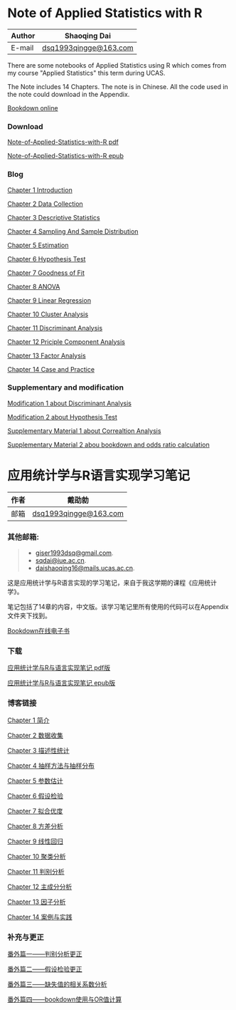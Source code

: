 # Note of Applied Statistics with R

|Author|Shaoqing Dai|
|---|---|
|E-mail|dsq1993qingge@163.com|

There are some notebooks of Applied Statistics using R which comes from my course "Applied Statistics" this term during UCAS.

The Note includes 14 Chapters. The note is in Chinese. All the code used in the note could download in the Appendix.

[Bookdown online](http://gisersqdai.top/Note-of-Applied-Statistics-with-R-Book/)

### Download
[Note-of-Applied-Statistics-with-R pdf](http://science.gisersqdai.top/NBAPR%2Fnote-of-applied-statistics-with-r-book.pdf)

[Note-of-Applied-Statistics-with-R epub](http://science.gisersqdai.top/NBAPR%2Fnote-of-applied-statistics-with-r-book.epub)

### Blog
[Chapter 1 Introduction](https://gisersqdai.top/2017/05/02/%E5%BA%94%E7%94%A8%E7%BB%9F%E8%AE%A1%E5%AD%A6%E4%B8%8ER%E8%AF%AD%E8%A8%80%E5%AE%9E%E7%8E%B0%E5%AD%A6%E4%B9%A0%E7%AC%94%E8%AE%B0%EF%BC%88%E4%B8%80%EF%BC%89%E2%80%94%E2%80%94%E7%AE%80%E4%BB%8B/)

[Chapter 2 Data Collection](https://gisersqdai.top/2017/05/04/%E5%BA%94%E7%94%A8%E7%BB%9F%E8%AE%A1%E5%AD%A6%E4%B8%8ER%E8%AF%AD%E8%A8%80%E5%AE%9E%E7%8E%B0%E5%AD%A6%E4%B9%A0%E7%AC%94%E8%AE%B0%EF%BC%88%E4%BA%8C%EF%BC%89%E2%80%94%E2%80%94%E6%95%B0%E6%8D%AE%E6%94%B6%E9%9B%86/)

[Chapter 3 Descriptive Statistics](https://gisersqdai.top/2017/05/05/%E5%BA%94%E7%94%A8%E7%BB%9F%E8%AE%A1%E5%AD%A6%E4%B8%8ER%E8%AF%AD%E8%A8%80%E5%AE%9E%E7%8E%B0%E5%AD%A6%E4%B9%A0%E7%AC%94%E8%AE%B0%EF%BC%88%E4%B8%89%EF%BC%89%E2%80%94%E2%80%94%E6%8F%8F%E8%BF%B0%E6%80%A7%E7%BB%9F%E8%AE%A1/)

[Chapter 4 Sampling And Sample Distribution](https://gisersqdai.top/2017/05/06/%E5%BA%94%E7%94%A8%E7%BB%9F%E8%AE%A1%E5%AD%A6%E4%B8%8ER%E8%AF%AD%E8%A8%80%E5%AE%9E%E7%8E%B0%E5%AD%A6%E4%B9%A0%E7%AC%94%E8%AE%B0%EF%BC%88%E5%9B%9B%EF%BC%89%E2%80%94%E2%80%94%E6%8A%BD%E6%A0%B7%E6%96%B9%E6%B3%95%E4%B8%8E%E6%8A%BD%E6%A0%B7%E5%88%86%E5%B8%83/)

[Chapter 5 Estimation](https://gisersqdai.top/2017/05/07/%E5%BA%94%E7%94%A8%E7%BB%9F%E8%AE%A1%E5%AD%A6%E4%B8%8ER%E8%AF%AD%E8%A8%80%E5%AE%9E%E7%8E%B0%E5%AD%A6%E4%B9%A0%E7%AC%94%E8%AE%B0%EF%BC%88%E4%BA%94%EF%BC%89%E2%80%94%E2%80%94%E5%8F%82%E6%95%B0%E4%BC%B0%E8%AE%A1/)

[Chapter 6 Hypothesis Test](https://gisersqdai.top/2017/05/08/%E5%BA%94%E7%94%A8%E7%BB%9F%E8%AE%A1%E5%AD%A6%E4%B8%8ER%E8%AF%AD%E8%A8%80%E5%AE%9E%E7%8E%B0%E5%AD%A6%E4%B9%A0%E7%AC%94%E8%AE%B0%EF%BC%88%E5%85%AD%EF%BC%89%E2%80%94%E2%80%94%E5%81%87%E8%AE%BE%E6%A3%80%E9%AA%8C/) 

[Chapter 7 Goodness of Fit](https://gisersqdai.top/2017/05/10/%E5%BA%94%E7%94%A8%E7%BB%9F%E8%AE%A1%E5%AD%A6%E4%B8%8ER%E8%AF%AD%E8%A8%80%E5%AE%9E%E7%8E%B0%E5%AD%A6%E4%B9%A0%E7%AC%94%E8%AE%B0%EF%BC%88%E4%B8%83%EF%BC%89%E2%80%94%E2%80%94%E6%8B%9F%E5%90%88%E4%BC%98%E5%BA%A6%E6%A3%80%E9%AA%8C/)  

[Chapter 8 ANOVA](https://gisersqdai.top/2017/06/11/%E5%BA%94%E7%94%A8%E7%BB%9F%E8%AE%A1%E5%AD%A6%E4%B8%8ER%E8%AF%AD%E8%A8%80%E5%AE%9E%E7%8E%B0%E5%AD%A6%E4%B9%A0%E7%AC%94%E8%AE%B0%EF%BC%88%E5%85%AB%EF%BC%89%E2%80%94%E2%80%94%E6%96%B9%E5%B7%AE%E5%88%86%E6%9E%90/)

[Chapter 9 Linear Regression](https://gisersqdai.top/2017/06/13/%E5%BA%94%E7%94%A8%E7%BB%9F%E8%AE%A1%E5%AD%A6%E4%B8%8ER%E8%AF%AD%E8%A8%80%E5%AE%9E%E7%8E%B0%E5%AD%A6%E4%B9%A0%E7%AC%94%E8%AE%B0%EF%BC%88%E4%B9%9D%EF%BC%89%E2%80%94%E2%80%94%E7%BA%BF%E6%80%A7%E5%9B%9E%E5%BD%92/)

[Chapter 10 Cluster Analysis](https://gisersqdai.top/2017/06/21/%E5%BA%94%E7%94%A8%E7%BB%9F%E8%AE%A1%E5%AD%A6%E4%B8%8ER%E8%AF%AD%E8%A8%80%E5%AE%9E%E7%8E%B0%E5%AD%A6%E4%B9%A0%E7%AC%94%E8%AE%B0%EF%BC%88%E5%8D%81%EF%BC%89%E2%80%94%E2%80%94%E8%81%9A%E7%B1%BB%E5%88%86%E6%9E%90/)

[Chapter 11 Discriminant Analysis](https://gisersqdai.top/2017/09/11/%E5%BA%94%E7%94%A8%E7%BB%9F%E8%AE%A1%E5%AD%A6%E4%B8%8ER%E8%AF%AD%E8%A8%80%E5%AE%9E%E7%8E%B0%E5%AD%A6%E4%B9%A0%E7%AC%94%E8%AE%B0%EF%BC%88%E5%8D%81%E4%B8%80%EF%BC%89%E2%80%94%E2%80%94%E5%88%A4%E5%88%AB%E5%88%86%E6%9E%90/)

[Chapter 12 Priciple Component Analysis](https://gisersqdai.top/2017/09/22/%E5%BA%94%E7%94%A8%E7%BB%9F%E8%AE%A1%E5%AD%A6%E4%B8%8ER%E8%AF%AD%E8%A8%80%E5%AE%9E%E7%8E%B0%E5%AD%A6%E4%B9%A0%E7%AC%94%E8%AE%B0%EF%BC%88%E5%8D%81%E4%BA%8C%EF%BC%89%E2%80%94%E2%80%94%E4%B8%BB%E6%88%90%E5%88%86%E5%88%86%E6%9E%90/)

[Chapter 13 Factor Analysis](https://gisersqdai.top/2017/10/06/%E5%BA%94%E7%94%A8%E7%BB%9F%E8%AE%A1%E5%AD%A6%E4%B8%8ER%E8%AF%AD%E8%A8%80%E5%AE%9E%E7%8E%B0%E5%AD%A6%E4%B9%A0%E7%AC%94%E8%AE%B0%EF%BC%88%E5%8D%81%E4%B8%89%EF%BC%89%E2%80%94%E2%80%94%E5%9B%A0%E5%AD%90%E5%88%86%E6%9E%90/)

[Chapter 14 Case and Practice](https://gisersqdai.top/2017/10/08/%E5%BA%94%E7%94%A8%E7%BB%9F%E8%AE%A1%E5%AD%A6%E4%B8%8ER%E8%AF%AD%E8%A8%80%E5%AE%9E%E7%8E%B0%E5%AD%A6%E4%B9%A0%E7%AC%94%E8%AE%B0%EF%BC%88%E5%8D%81%E5%9B%9B%EF%BC%89%E2%80%94%E2%80%94%E6%A1%88%E4%BE%8B%E4%B8%8E%E5%AE%9E%E8%B7%B5/)

### Supplementary and modification

[Modification 1 about Discriminant Analysis](http://gisersqdai.top/2019/01/10/%E5%BA%94%E7%94%A8%E7%BB%9F%E8%AE%A1%E5%AD%A6%E4%B8%8ER%E8%AF%AD%E8%A8%80%E5%AE%9E%E7%8E%B0%E7%AC%94%E8%AE%B0%EF%BC%88%E7%95%AA%E5%A4%96%E7%AF%87%E4%B8%80%EF%BC%89/)

[Modification 2 about Hypothesis Test](http://gisersqdai.top/2020/02/19/%E5%BA%94%E7%94%A8%E7%BB%9F%E8%AE%A1%E5%AD%A6%E4%B8%8ER%E8%AF%AD%E8%A8%80%E5%AE%9E%E7%8E%B0%E7%AC%94%E8%AE%B0%EF%BC%88%E7%95%AA%E5%A4%96%E7%AF%87%E4%BA%8C%EF%BC%89%E2%80%94%E2%80%94%E5%81%87%E8%AE%BE%E6%A3%80%E9%AA%8C%E6%9B%B4%E6%AD%A3/)

[Supplementary Material 1 about Correaltion Analysis](http://gisersqdai.top/2020/03/30/%E5%BA%94%E7%94%A8%E7%BB%9F%E8%AE%A1%E5%AD%A6%E4%B8%8ER%E8%AF%AD%E8%A8%80%E5%AE%9E%E7%8E%B0%E7%AC%94%E8%AE%B0%EF%BC%88%E7%95%AA%E5%A4%96%E7%AF%87%E4%B8%89%EF%BC%89%E2%80%94%E2%80%94%E7%BC%BA%E5%A4%B1%E5%80%BC%E7%9A%84%E7%9B%B8%E5%85%B3%E7%B3%BB%E6%95%B0%E5%88%86%E6%9E%90/)

[Supplementary Material 2 abou bookdown and odds ratio calculation](http://gisersqdai.top/2021/03/16/%E5%BA%94%E7%94%A8%E7%BB%9F%E8%AE%A1%E5%AD%A6%E4%B8%8ER%E8%AF%AD%E8%A8%80%E5%AE%9E%E7%8E%B0%E7%AC%94%E8%AE%B0%EF%BC%88%E7%95%AA%E5%A4%96%E7%AF%87%E5%9B%9B%EF%BC%89%E2%80%94%E2%80%94bookdown%E4%BD%BF%E7%94%A8%E4%B8%8EOR%E5%80%BC%E8%AE%A1%E7%AE%97/)

# 应用统计学与R语言实现学习笔记

|作者|戴劭勍|
|---|---|
|邮箱|dsq1993qingge@163.com|

### 其他邮箱:
>* giser1993dsq@gmail.com. 
>* sqdai@iue.ac.cn. 
>* daishaoqing16@mails.ucas.ac.cn.

这是应用统计学与R语言实现的学习笔记，来自于我这学期的课程《应用统计学》。

笔记包括了14章的内容，中文版。该学习笔记里所有使用的代码可以在Appendix文件夹下找到。

[Bookdown在线电子书](http://gisersqdai.top/Note-of-Applied-Statistics-with-R-Book/)

### 下载
[应用统计学与R与语言实现笔记 pdf版](http://science.gisersqdai.top/NBAPR%2Fnote-of-applied-statistics-with-r-book.pdf)

[应用统计学与R与语言实现笔记 epub版](http://science.gisersqdai.top/NBAPR%2Fnote-of-applied-statistics-with-r-book.epub)

### 博客链接
[Chapter 1 简介](https://gisersqdai.top/2017/05/02/%E5%BA%94%E7%94%A8%E7%BB%9F%E8%AE%A1%E5%AD%A6%E4%B8%8ER%E8%AF%AD%E8%A8%80%E5%AE%9E%E7%8E%B0%E5%AD%A6%E4%B9%A0%E7%AC%94%E8%AE%B0%EF%BC%88%E4%B8%80%EF%BC%89%E2%80%94%E2%80%94%E7%AE%80%E4%BB%8B/)

[Chapter 2 数据收集](https://gisersqdai.top/2017/05/04/%E5%BA%94%E7%94%A8%E7%BB%9F%E8%AE%A1%E5%AD%A6%E4%B8%8ER%E8%AF%AD%E8%A8%80%E5%AE%9E%E7%8E%B0%E5%AD%A6%E4%B9%A0%E7%AC%94%E8%AE%B0%EF%BC%88%E4%BA%8C%EF%BC%89%E2%80%94%E2%80%94%E6%95%B0%E6%8D%AE%E6%94%B6%E9%9B%86/)

[Chapter 3 描述性统计](https://gisersqdai.top/2017/05/05/%E5%BA%94%E7%94%A8%E7%BB%9F%E8%AE%A1%E5%AD%A6%E4%B8%8ER%E8%AF%AD%E8%A8%80%E5%AE%9E%E7%8E%B0%E5%AD%A6%E4%B9%A0%E7%AC%94%E8%AE%B0%EF%BC%88%E4%B8%89%EF%BC%89%E2%80%94%E2%80%94%E6%8F%8F%E8%BF%B0%E6%80%A7%E7%BB%9F%E8%AE%A1/)

[Chapter 4 抽样方法与抽样分布](https://gisersqdai.top/2017/05/06/%E5%BA%94%E7%94%A8%E7%BB%9F%E8%AE%A1%E5%AD%A6%E4%B8%8ER%E8%AF%AD%E8%A8%80%E5%AE%9E%E7%8E%B0%E5%AD%A6%E4%B9%A0%E7%AC%94%E8%AE%B0%EF%BC%88%E5%9B%9B%EF%BC%89%E2%80%94%E2%80%94%E6%8A%BD%E6%A0%B7%E6%96%B9%E6%B3%95%E4%B8%8E%E6%8A%BD%E6%A0%B7%E5%88%86%E5%B8%83/)

[Chapter 5 参数估计](https://gisersqdai.top/2017/05/07/%E5%BA%94%E7%94%A8%E7%BB%9F%E8%AE%A1%E5%AD%A6%E4%B8%8ER%E8%AF%AD%E8%A8%80%E5%AE%9E%E7%8E%B0%E5%AD%A6%E4%B9%A0%E7%AC%94%E8%AE%B0%EF%BC%88%E4%BA%94%EF%BC%89%E2%80%94%E2%80%94%E5%8F%82%E6%95%B0%E4%BC%B0%E8%AE%A1/)

[Chapter 6 假设检验](https://gisersqdai.top/2017/05/08/%E5%BA%94%E7%94%A8%E7%BB%9F%E8%AE%A1%E5%AD%A6%E4%B8%8ER%E8%AF%AD%E8%A8%80%E5%AE%9E%E7%8E%B0%E5%AD%A6%E4%B9%A0%E7%AC%94%E8%AE%B0%EF%BC%88%E5%85%AD%EF%BC%89%E2%80%94%E2%80%94%E5%81%87%E8%AE%BE%E6%A3%80%E9%AA%8C/)

[Chapter 7 拟合优度](https://gisersqdai.top/2017/05/10/%E5%BA%94%E7%94%A8%E7%BB%9F%E8%AE%A1%E5%AD%A6%E4%B8%8ER%E8%AF%AD%E8%A8%80%E5%AE%9E%E7%8E%B0%E5%AD%A6%E4%B9%A0%E7%AC%94%E8%AE%B0%EF%BC%88%E4%B8%83%EF%BC%89%E2%80%94%E2%80%94%E6%8B%9F%E5%90%88%E4%BC%98%E5%BA%A6%E6%A3%80%E9%AA%8C/) 

[Chapter 8 方差分析](https://gisersqdai.top/2017/06/11/%E5%BA%94%E7%94%A8%E7%BB%9F%E8%AE%A1%E5%AD%A6%E4%B8%8ER%E8%AF%AD%E8%A8%80%E5%AE%9E%E7%8E%B0%E5%AD%A6%E4%B9%A0%E7%AC%94%E8%AE%B0%EF%BC%88%E5%85%AB%EF%BC%89%E2%80%94%E2%80%94%E6%96%B9%E5%B7%AE%E5%88%86%E6%9E%90/)

[Chapter 9 线性回归](https://gisersqdai.top/2017/06/13/%E5%BA%94%E7%94%A8%E7%BB%9F%E8%AE%A1%E5%AD%A6%E4%B8%8ER%E8%AF%AD%E8%A8%80%E5%AE%9E%E7%8E%B0%E5%AD%A6%E4%B9%A0%E7%AC%94%E8%AE%B0%EF%BC%88%E4%B9%9D%EF%BC%89%E2%80%94%E2%80%94%E7%BA%BF%E6%80%A7%E5%9B%9E%E5%BD%92/)

[Chapter 10 聚类分析](https://gisersqdai.top/2017/06/21/%E5%BA%94%E7%94%A8%E7%BB%9F%E8%AE%A1%E5%AD%A6%E4%B8%8ER%E8%AF%AD%E8%A8%80%E5%AE%9E%E7%8E%B0%E5%AD%A6%E4%B9%A0%E7%AC%94%E8%AE%B0%EF%BC%88%E5%8D%81%EF%BC%89%E2%80%94%E2%80%94%E8%81%9A%E7%B1%BB%E5%88%86%E6%9E%90/)

[Chapter 11 判别分析](https://gisersqdai.top/2017/09/11/%E5%BA%94%E7%94%A8%E7%BB%9F%E8%AE%A1%E5%AD%A6%E4%B8%8ER%E8%AF%AD%E8%A8%80%E5%AE%9E%E7%8E%B0%E5%AD%A6%E4%B9%A0%E7%AC%94%E8%AE%B0%EF%BC%88%E5%8D%81%E4%B8%80%EF%BC%89%E2%80%94%E2%80%94%E5%88%A4%E5%88%AB%E5%88%86%E6%9E%90/)

[Chapter 12 主成分分析](https://gisersqdai.top/2017/09/22/%E5%BA%94%E7%94%A8%E7%BB%9F%E8%AE%A1%E5%AD%A6%E4%B8%8ER%E8%AF%AD%E8%A8%80%E5%AE%9E%E7%8E%B0%E5%AD%A6%E4%B9%A0%E7%AC%94%E8%AE%B0%EF%BC%88%E5%8D%81%E4%BA%8C%EF%BC%89%E2%80%94%E2%80%94%E4%B8%BB%E6%88%90%E5%88%86%E5%88%86%E6%9E%90/)

[Chapter 13 因子分析](https://gisersqdai.top/2017/10/06/%E5%BA%94%E7%94%A8%E7%BB%9F%E8%AE%A1%E5%AD%A6%E4%B8%8ER%E8%AF%AD%E8%A8%80%E5%AE%9E%E7%8E%B0%E5%AD%A6%E4%B9%A0%E7%AC%94%E8%AE%B0%EF%BC%88%E5%8D%81%E4%B8%89%EF%BC%89%E2%80%94%E2%80%94%E5%9B%A0%E5%AD%90%E5%88%86%E6%9E%90/)

[Chapter 14 案例与实践](https://gisersqdai.top/2017/10/08/%E5%BA%94%E7%94%A8%E7%BB%9F%E8%AE%A1%E5%AD%A6%E4%B8%8ER%E8%AF%AD%E8%A8%80%E5%AE%9E%E7%8E%B0%E5%AD%A6%E4%B9%A0%E7%AC%94%E8%AE%B0%EF%BC%88%E5%8D%81%E5%9B%9B%EF%BC%89%E2%80%94%E2%80%94%E6%A1%88%E4%BE%8B%E4%B8%8E%E5%AE%9E%E8%B7%B5/)

### 补充与更正

[番外篇一——判别分析更正](http://gisersqdai.top/2019/01/10/%E5%BA%94%E7%94%A8%E7%BB%9F%E8%AE%A1%E5%AD%A6%E4%B8%8ER%E8%AF%AD%E8%A8%80%E5%AE%9E%E7%8E%B0%E7%AC%94%E8%AE%B0%EF%BC%88%E7%95%AA%E5%A4%96%E7%AF%87%E4%B8%80%EF%BC%89/)

[番外篇二——假设检验更正](http://gisersqdai.top/2020/02/19/%E5%BA%94%E7%94%A8%E7%BB%9F%E8%AE%A1%E5%AD%A6%E4%B8%8ER%E8%AF%AD%E8%A8%80%E5%AE%9E%E7%8E%B0%E7%AC%94%E8%AE%B0%EF%BC%88%E7%95%AA%E5%A4%96%E7%AF%87%E4%BA%8C%EF%BC%89%E2%80%94%E2%80%94%E5%81%87%E8%AE%BE%E6%A3%80%E9%AA%8C%E6%9B%B4%E6%AD%A3/)

[番外篇三——缺失值的相关系数分析](http://gisersqdai.top/2020/03/30/%E5%BA%94%E7%94%A8%E7%BB%9F%E8%AE%A1%E5%AD%A6%E4%B8%8ER%E8%AF%AD%E8%A8%80%E5%AE%9E%E7%8E%B0%E7%AC%94%E8%AE%B0%EF%BC%88%E7%95%AA%E5%A4%96%E7%AF%87%E4%B8%89%EF%BC%89%E2%80%94%E2%80%94%E7%BC%BA%E5%A4%B1%E5%80%BC%E7%9A%84%E7%9B%B8%E5%85%B3%E7%B3%BB%E6%95%B0%E5%88%86%E6%9E%90/)

[番外篇四——bookdown使用与OR值计算](http://gisersqdai.top/2021/03/16/%E5%BA%94%E7%94%A8%E7%BB%9F%E8%AE%A1%E5%AD%A6%E4%B8%8ER%E8%AF%AD%E8%A8%80%E5%AE%9E%E7%8E%B0%E7%AC%94%E8%AE%B0%EF%BC%88%E7%95%AA%E5%A4%96%E7%AF%87%E5%9B%9B%EF%BC%89%E2%80%94%E2%80%94bookdown%E4%BD%BF%E7%94%A8%E4%B8%8EOR%E5%80%BC%E8%AE%A1%E7%AE%97/)